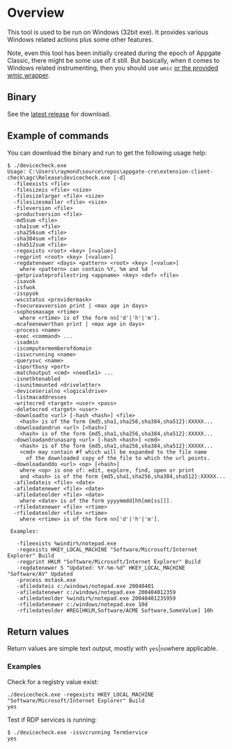 # Overview
This tool is used to be run on Windows (32bit exe). It provides various Windows related actions plus some other features. 

Note, even this tool has been initially created during the epoch of Appgate Classic, there might be some use of it still. 
But basically, when it comes to Windows related instrumenting, then you should use `wmic` [or the provided wmic wrapper](https://github.com/appgate/sdp-wmicprovider).  

## Binary
See the [latest release](https://github.com/appgate/sdp-windows-check/releases/latest) for download.

## Example of commands
You can download the binary and run to get the following usage help:
``` 
$ ./devicecheck.exe
Usage: C:\Users\raymond\source\repos\appgate-cre\extension-client-check\agc\Release\devicecheck.exe [-d]
  -fileexists <file>
  -filesizeis <file> <size>
  -filesizelarger <file> <size>
  -filesizesmaller <file> <size>
  -fileversion <file>
  -productversion <file>
  -md5sum <file>
  -sha1sum <file>
  -sha256sum <file>
  -sha384sum <file>
  -sha512sum <file>
  -regexists <root> <key> [<value>]
  -regprint <root> <key> [<value>]
  -regdatenewer <days> <pattern> <root> <key> [<value>]
    where <pattern> can contain %Y, %m and %d
  -getprivateprofilestring <appname> <key> <def> <file>
  -isavok
  -isfwok
  -isspyok
  -wscstatus <providermask>
  -fsecureavversion print | <max age in days>
  -sophosmaxage <rtime>
    where <rtime> is of the form nn['d'|'h'|'m'].
  -mcafeenewerthan print | <max age in days>
  -process <name>
  -exec <command> ...
  -isadmin
  -iscomputermemberofdomain
  -issvcrunning <name>
  -querysvc <name>
  -isportbusy <port>
  -matchoutput <cmd> <needle1> ...
  -isnetbtenabled
  -isunitmounted <driveletter>
  -deviceserialno <logicaldrive>
  -listmacaddresses
  -writecred <target> <user> <pass>
  -deletecred <target> <user>
  -downloadto <url> [-hash <hash>] <file>
    <hash> is of the form {md5,sha1,sha256,sha384,sha512}:XXXXX...
  -downloadandrun <url> [<hash>]
    <hash> is of the form {md5,sha1,sha256,sha384,sha512}:XXXXX...
  -downloadandrunasarg <url> [-hash <hash>] <cmd>
    <hash> is of the form {md5,sha1,sha256,sha384,sha512}:XXXXX...
    <cmd> may contain #f which will be expanded to the file name
      of the downloaded copy of the file to which the url points.
  -downloadanddo <url> <op> [<hash>]
    where <op> is one of: edit, explore, find, open or print
    and <hash> is of the form {md5,sha1,sha256,sha384,sha512}:XXXXX...
  -afiledateis <file> <date>
  -afiledatenewer <file> <date>
  -afiledateolder <file> <date>
    where <date> is of the form yyyymmdd[hh[mm[ss]]].
  -rfiledatenewer <file> <rtime>
  -rfiledateolder <file> <rtime>
    where <rtime> is of the form nn['d'|'h'|'m'].

 Examples:

   -fileexists %windir%/notepad.exe
   -regexists HKEY_LOCAL_MACHINE "Software/Microsoft/Internet Explorer" Build
   -regprint HKLM "Software/Microsoft/Internet Explorer" Build
   -regdatenewer 5 "Updated: %Y-%m-%d" HKEY_LOCAL_MACHINE "Software/AV" Updated
   -process mstask.exe
   -afiledateis c:/windows/notepad.exe 20040401
   -afiledatenewer c:/windows/notepad.exe 200404012359
   -afiledateolder %windir%/notepad.exe 20040401235959
   -rfiledatenewer c:/windows/notepad.exe 10d
   -rfiledateolder #REG[HKLM,Software/ACME Software,SomeValue] 10h
``` 

## Return values
Return values are simple text output, mostly with `yes`|`no`where applicable. 
### Examples
Check for a registry value exist:
```
./devicecheck.exe -regexists HKEY_LOCAL_MACHINE "Software/Microsoft/Internet Explorer" Build
yes
``` 

Test if RDP services is running:
```
$ ./devicecheck.exe -issvcrunning TermService
yes
```





